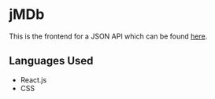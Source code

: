 # jMDb
This is the frontend for a JSON API which can be found <a href="https://github.com/jmripper/Backend-API">here</a>.

## Languages Used
- React.js
- CSS
